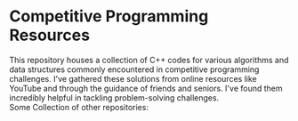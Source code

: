 # Competitive Programming Resources
This repository houses a collection of C++ codes for various algorithms and data structures commonly encountered in competitive programming challenges. 
I've gathered these solutions from online resources like YouTube and through the guidance of friends and seniors. 
I've found them incredibly helpful in tackling problem-solving challenges. <br>
Some Collection of other repositories: 
